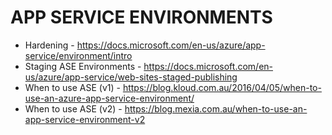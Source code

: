 # APP SERVICE ENVIRONMENTS
* Hardening - <https://docs.microsoft.com/en-us/azure/app-service/environment/intro>
* Staging ASE Environments - <https://docs.microsoft.com/en-us/azure/app-service/web-sites-staged-publishing>
* When to use ASE (v1) - <https://blog.kloud.com.au/2016/04/05/when-to-use-an-azure-app-service-environment/>
* When to use ASE (v2) - <https://blog.mexia.com.au/when-to-use-an-app-service-environment-v2>
